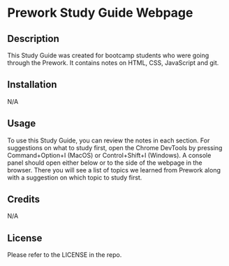 # Prework Study Guide Webpage

## Description

This Study Guide was created for bootcamp students who were going through the Prework. It contains notes on HTML, CSS, JavaScript and git.

## Installation

N/A

## Usage

To use this Study Guide, you can review the notes in each section. For suggestions on what to study first, open the Chrome DevTools by pressing Command+Option+I (MacOS) or Control+Shift+I (Windows). A console panel should open either below or to the side of the webpage in the browser. There you will see a list of topics we learned from Prework along with a suggestion on which topic to study first.

## Credits

N/A

## License

Please refer to the LICENSE in the repo.